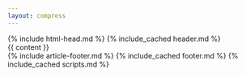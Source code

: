 ```yaml
---
layout: compress
---
```

<!DOCTYPE html>
<html lang="ja">
<!-- head -->
{% include html-head.md %}
<body class="body">
    <!-- header -->
    {% include_cached header.md %}
    <!-- main content -->
    <main class="container" role="main">
        {{ content }}
        <div id="back-to-top" role="button" aria-label="Back to top">
            <i class="fa-angle-up"></i>
        </div>
    </main>
    <!-- footer -->
    {% include article-footer.md %}
    {% include_cached footer.md %}
    <!-- scripts -->
    {% include_cached scripts.md %}
</body>
</html>
